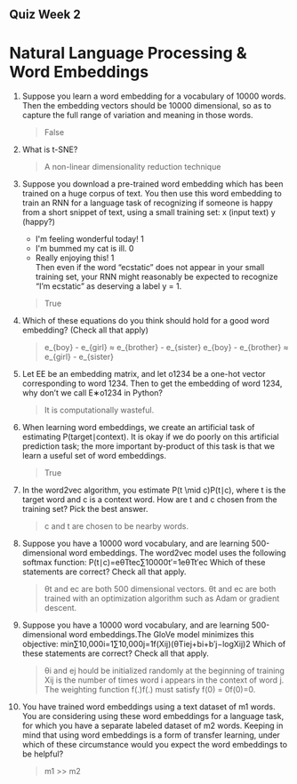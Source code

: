 ## Quiz Week 2
# Natural Language Processing & Word Embeddings

1. Suppose you learn a word embedding for a vocabulary of 10000 words. Then the embedding vectors should be 10000 dimensional, so as to capture the full range of variation and meaning in those words.

	> False

2. What is t-SNE?

	> A non-linear dimensionality reduction technique

3. Suppose you download a pre-trained word embedding which has been trained on a huge corpus of text. You then use this word embedding to train an RNN for a language task of recognizing if someone is happy from a short snippet of text, using a small training set: x (input text)	y (happy?)
	- I'm feeling wonderful today!	1
	- I'm bummed my cat is ill.	0
	- Really enjoying this!	1  
Then even if the word “ecstatic” does not appear in your small training set, your RNN might reasonably be expected to recognize “I’m ecstatic” as deserving a label y = 1.

	> True

4. Which of these equations do you think should hold for a good word embedding? (Check all that apply)

	> e_{boy} - e_{girl} ≈ e_{brother} - e_{sister}
	> e_{boy} - e_{brother} ≈ e_{girl} - e_{sister} 

5. Let EE be an embedding matrix, and let o1234 be a one-hot vector corresponding to word 1234. Then to get the embedding of word 1234, why don’t we call E∗o1234 in Python?

	> It is computationally wasteful.

6. When learning word embeddings, we create an artificial task of estimating P(target∣context). It is okay if we do poorly on this artificial prediction task; the more important by-product of this task is that we learn a useful set of word embeddings.

	> True

7. In the word2vec algorithm, you estimate P(t \mid c)P(t∣c), where t is the target word and c is a context word. How are t and c chosen from the training set? Pick the best answer.

	> c and t are chosen to be nearby words.

8. Suppose you have a 10000 word vocabulary, and are learning 500-dimensional word embeddings. The word2vec model uses the following softmax function:
P(t∣c)=eθTtec∑10000t′=1eθTt′ec
Which of these statements are correct? Check all that apply.

	> θt and ec are both 500 dimensional vectors.
	> θt and ec are both trained with an optimization algorithm such as Adam or gradient descent.

9. Suppose you have a 10000 word vocabulary, and are learning 500-dimensional word embeddings.The GloVe model minimizes this objective:
min∑10,000i=1∑10,000j=1f(Xij)(θTiej+bi+b′j−logXij)2
Which of these statements are correct? Check all that apply.

	> θi and ej hould be initialized randomly at the beginning of training
	> Xij is the number of times word i appears in the context of word j.
	> The weighting function f(.)f(.) must satisfy f(0) = 0f(0)=0.

10. You have trained word embeddings using a text dataset of m1 words. You are considering using these word embeddings for a language task, for which you have a separate labeled dataset of m2 words. Keeping in mind that using word embeddings is a form of transfer learning, under which of these circumstance would you expect the word embeddings to be helpful?

	> m1 >> m2